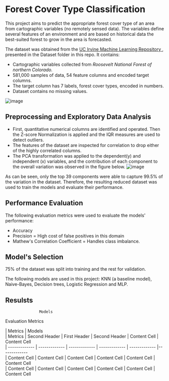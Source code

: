 # Forest Cover Type Classification

This project aims to predict the appropriate forest cover type of an area from cartographic variables (no remotely sensed data). The variables define several features of an environment and are based on historical data the best-suited forest to grow in the area is forecasted. 

The dataset was obtained from the [UC Irvine Machine Learning Repository ](https://archive.ics.uci.edu/dataset/31/covertype), presented in the Dataset folder in this repo. It contains: 
* Cartographic variables collected from _Roosevelt National Forest of northern Colorado._
*  581,000 samples of data, 54 feature columns and encoded target columns.
*  The target column has 7 labels, forest cover types, encoded in numbers.
*  Dataset contains no missing values.


![image](https://github.com/Noah-Yohannes/Covertype_Forest-Classification/assets/112534387/fcf064d7-0d23-42f4-8945-b536173d2ec2)


## Preprocessing and Exploratory Data Analysis

* First, quantitative numerical columns are identified and operated. Then the Z-score Normalization is applied and the IQR measures are used to detect outliers.
* The features of the dataset are inspected for correlation to drop either of the highly correlated columns.
* The PCA transformation was applied to the dependent(y) and independent (x) variables, and the contribution of each component to the overall variation was observed in the figure below.
  ![image](https://github.com/Noah-Yohannes/Covertype_Forest-Classification/assets/112534387/6c9168e4-a7b0-4120-b2f2-6400ec274d79)

As can be seen, only the top 39 components were able to capture 99.5% of the variation in the dataset. Therefore, the resulting reduced dataset was used to train the models and evaluate their performance.

## Performance Evaluation

The following evaluation metrics were used to evaluate the models' performance:
* Accuracy
* Precision = High cost of false positives in this domain
* Mathew's Correlation Coefficient = Handles class imbalance.


## Model's Selection  

75% of the dataset was split into training and the rest for validation.

The following models are used in this project:  KNN (a baseline model), Naive-Bayes, Decision trees, Logistic Regression and MLP. 

## Resulsts
                   Models 
Evaluation Metrics 

|  Metrics      |        Models  
|  Metrics      | Second Header | First Header  | Second Header | Content Cell  | Content Cell  
| ------------- | ------------- | ------------- | ------------- | ------------- |-------------  
| Content Cell  | Content Cell  | Content Cell  | Content Cell  | Content Cell  | Content Cell  
| Content Cell  | Content Cell  | Content Cell  | Content Cell  | Content Cell  | Content Cell  







